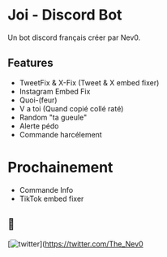 
# Joi - Discord Bot

Un bot discord français créer par Nev0.


## Features

- TweetFix & X-Fix (Tweet & X embed fixer)
- Instagram Embed Fix
- Quoi-(feur)
- V a toi (Quand copié collé raté)
- Random "ta gueule"
- Alerte pédo
- Commande harcélement

# Prochainement 
- Commande Info
- TikTok embed fixer


## 🔗 
[![twitter](https://img.shields.io/badge/twitter-1DA1F2?style=for-the-badge&logo=twitter&logoColor=white)](https://twitter.com/The_Nev0
